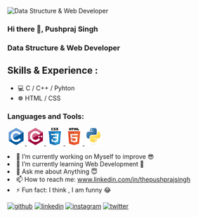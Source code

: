 ![Data Structure & Web Developer](https://media-exp1.licdn.com/dms/image/C5616AQGad7VDWEFo8w/profile-displaybackgroundimage-shrink_350_1400/0/1602505063576?e=1626912000&v=beta&t=GVn1_VlxJxTw3mdC3PGCeRC6DicTL_cgQGARLmw4pWw)

### Hi there 👋, Pushpraj Singh

### Data Structure & Web Developer
  
## Skills & Experience :

* 💻 C / C++ / Pyhton 
* ☸  HTML / CSS 

<h3 align="left">Languages and Tools:</h3>
<p align="left"> <a href="https://www.cprogramming.com/" target="_blank"> <img src="https://raw.githubusercontent.com/devicons/devicon/master/icons/c/c-original.svg" alt="c" width="40" height="40"/> </a> <a href="https://www.w3schools.com/cpp/" target="_blank"> <img src="https://raw.githubusercontent.com/devicons/devicon/master/icons/cplusplus/cplusplus-original.svg" alt="cplusplus" width="40" height="40"/> </a> <a href="https://www.w3schools.com/css/" target="_blank"> <img src="https://raw.githubusercontent.com/devicons/devicon/master/icons/css3/css3-original-wordmark.svg" alt="css3" width="40" height="40"/> </a> <a href="https://www.w3.org/html/" target="_blank"> <img src="https://raw.githubusercontent.com/devicons/devicon/master/icons/html5/html5-original-wordmark.svg" alt="html5" width="40" height="40"/> </a> <a href="https://www.python.org" target="_blank"> <img src="https://raw.githubusercontent.com/devicons/devicon/master/icons/python/python-original.svg" alt="python" width="40" height="40"/> </a> </p

- 🔭 I’m currently working on Myself to improve 😎
- 🌱 I’m currently learning Web Development 👾 
- 💬 Ask me about Anything 😇
- 📫 How to reach me: www.linkedin.com/in/thepushprajsingh 
- ⚡ Fun fact: I think , I am funny 😂


[<img src='https://cdn.jsdelivr.net/npm/simple-icons@3.0.1/icons/github.svg' alt='github' height='40'>](https://github.com/pushprajsingh1)  [<img src='https://cdn.jsdelivr.net/npm/simple-icons@3.0.1/icons/linkedin.svg' alt='linkedin' height='40'>](https://www.linkedin.com/in/pushprajsingh/)  [<img src='https://cdn.jsdelivr.net/npm/simple-icons@3.0.1/icons/instagram.svg' alt='instagram' height='40'>](https://www.instagram.com/pushprajsingh__/)  [<img src='https://cdn.jsdelivr.net/npm/simple-icons@3.0.1/icons/twitter.svg' alt='twitter' height='40'>](https://twitter.com/pushpra88966740)  

